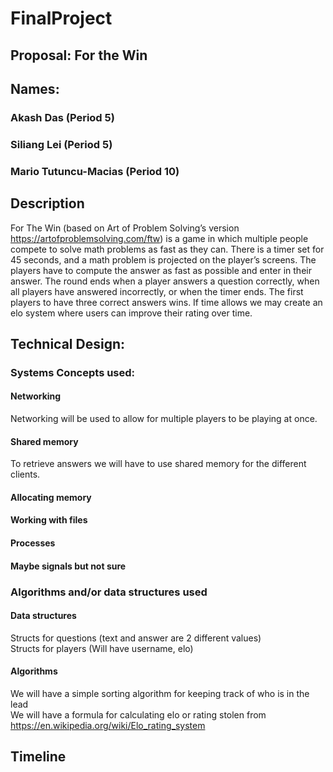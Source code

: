 # FinalProject

## Proposal: For the Win

## Names:
### Akash Das (Period 5)
### Siliang Lei (Period 5)
### Mario Tutuncu-Macias (Period 10)


## Description
For The Win (based on Art of Problem Solving’s version https://artofproblemsolving.com/ftw) is a game in which multiple people compete to solve math problems as fast as they can. There is a timer set for 45 seconds, and a math problem is projected on the player’s screens. The players have to compute the answer as fast as possible and enter in their answer. The round ends when a player answers a question correctly, when all players have answered incorrectly, or when the timer ends. The first players to have three correct answers wins. If time allows we may create an elo system where users can improve their rating over time.

## Technical Design:

### Systems Concepts used:
#### Networking
Networking will be used to allow for multiple players to be playing at once.
#### Shared memory
To retrieve answers we will have to use shared memory for the different clients.
#### Allocating memory
#### Working with files
#### Processes
#### Maybe signals but not sure

### Algorithms and/or data structures used
#### Data structures
Structs for questions (text and answer are 2 different values)  
Structs for players (Will have username, elo)
#### Algorithms
We will have a simple sorting algorithm for keeping track of who is in the lead  
We will have a formula for calculating elo or rating stolen from https://en.wikipedia.org/wiki/Elo_rating_system

## Timeline

